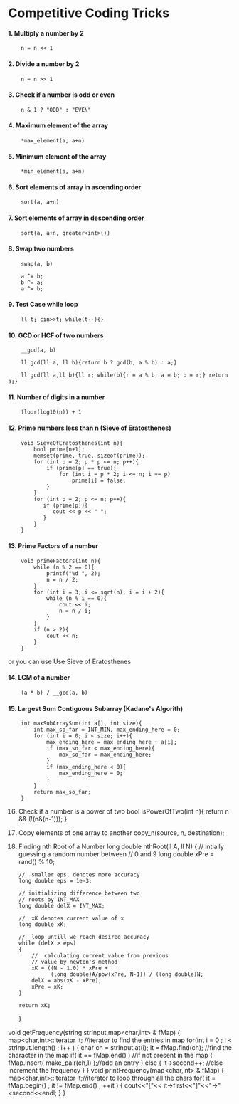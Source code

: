 # Competitive Coding Tricks

#### 1. Multiply a number by 2
```
    n = n << 1
```

#### 2. Divide a number by 2
```
    n = n >> 1
```

#### 3. Check if a number is odd or even
```
    n & 1 ? "ODD" : "EVEN"
```

#### 4. Maximum element of the array
```
    *max_element(a, a+n)
```

#### 5. Minimum element of the array
```
    *min_element(a, a+n)
```

#### 6. Sort elements of array in ascending order
```
    sort(a, a+n)
```

#### 7. Sort elements of array in descending order
```
    sort(a, a+n, greater<int>())
```

#### 8. Swap two numbers
```
    swap(a, b)
```
```
    a ^= b;
    b ^= a;
    a ^= b;
```

#### 9. Test Case while loop
```
    ll t; cin>>t; while(t--){}
```

#### 10. GCD or HCF of two numbers
```
    __gcd(a, b)
```
```
    ll gcd(ll a, ll b){return b ? gcd(b, a % b) : a;}
```
```
    ll gcd(ll a,ll b){ll r; while(b){r = a % b; a = b; b = r;} return a;}
```

#### 11. Number of digits in a number
```
    floor(log10(n)) + 1
```

#### 12. Prime numbers less than n (Sieve of Eratosthenes)
```
    void SieveOfEratosthenes(int n){
        bool prime[n+1];
        memset(prime, true, sizeof(prime));
        for (int p = 2; p * p <= n; p++){
            if (prime[p] == true){
                for (int i = p * 2; i <= n; i += p)
                    prime[i] = false;
            }
        }
        for (int p = 2; p <= n; p++){
           if (prime[p]){
              cout << p << " ";
           }
        }
    }
```

#### 13. Prime Factors of a number
```
    void primeFactors(int n){
        while (n % 2 == 0){
            printf("%d ", 2);
            n = n / 2;
        }
        for (int i = 3; i <= sqrt(n); i = i + 2){
            while (n % i == 0){
                cout << i;
                n = n / i;
            }
        }
        if (n > 2){
            cout << n;
        }
    }
```
or you can use Use Sieve of Eratosthenes

#### 14. LCM of a number
```
    (a * b) / __gcd(a, b)
```

#### 15. Largest Sum Contiguous Subarray (Kadane's Algorith)
```
    int maxSubArraySum(int a[], int size){
        int max_so_far = INT_MIN, max_ending_here = 0;
        for (int i = 0; i < size; i++){
            max_ending_here = max_ending_here + a[i];
            if (max_so_far < max_ending_here){
                max_so_far = max_ending_here;
            }
            if (max_ending_here < 0){
                max_ending_here = 0;
            }
        }
        return max_so_far;
    }
```


16. Check if a number is a power of two
    bool isPowerOfTwo(int n){
        return n && (!(n&(n-1)));
    }


17. Copy elements of one array to another
    copy_n(source, n, destination);

18. Finding nth Root of a Number
    long double nthRoot(ll A, ll N)
    {
        // intially guessing a random number between
        // 0 and 9
        long double xPre = rand() % 10;

        //  smaller eps, denotes more accuracy
        long double eps = 1e-3;

        // initializing difference between two
        // roots by INT_MAX
        long double delX = INT_MAX;

        //  xK denotes current value of x
        long double xK;

        //  loop untill we reach desired accuracy
        while (delX > eps)
        {
            //  calculating current value from previous
            // value by newton's method
            xK = ((N - 1.0) * xPre +
                  (long double)A/pow(xPre, N-1)) / (long double)N;
            delX = abs(xK - xPre);
            xPre = xK;
        }

        return xK;
    }


void getFrequency(string strInput,map<char,int> & fMap)
{
 map<char,int>::iterator it; //iterator to find the entries in map
 for(int i = 0 ; i < strInput.length() ; i++ )
 {
      char ch = strInput.at(i);
      it = fMap.find(ch); //find the character in the map
      if( it == fMap.end() ) //if not present in the map
      {
            fMap.insert( make_pair(ch,1) );//add an entry
      }
      else
      {
            it->second++; //else increment the frequency
      }
}
void printFrequency(map<char,int> & fMap)
{
     map<char,int>::iterator it;//iterator to loop through all the chars
     for( it = fMap.begin() ; it != fMap.end() ; ++it )
     {
        cout<<"["<< it->first<<"]"<<"->"<<it->second<<endl;
     }
}
